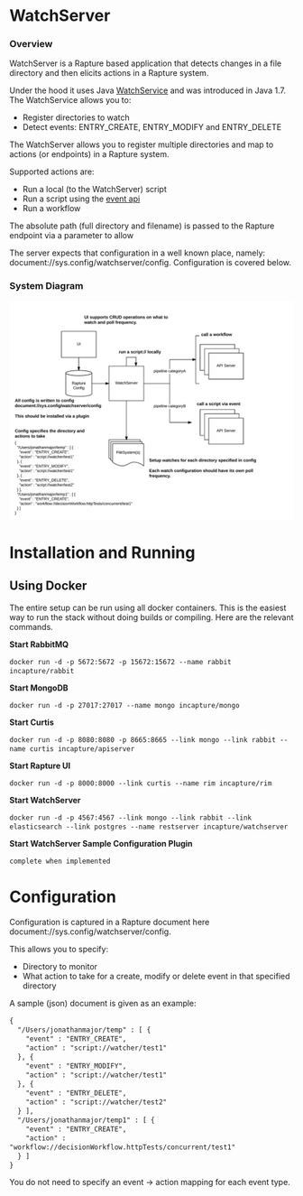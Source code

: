 # WatchServer

### Overview ###
WatchServer is a Rapture based application that detects changes in a file directory and then elicits actions in a Rapture system.

Under the hood it uses Java [WatchService](https://docs.oracle.com/javase/8/docs/api/java/nio/file/WatchService.html) and was introduced in Java 1.7.
The WatchService allows you to:
* Register directories to watch
* Detect events: ENTRY_CREATE, ENTRY_MODIFY and ENTRY_DELETE

The WatchServer allows you to register multiple directories and map to actions (or endpoints) in a Rapture system.

Supported actions are:
* Run a local (to the WatchServer) script
* Run a script using the [event api](http://repo.incapturesolutions.com/apidoc/#_event-api)
* Run a workflow

The absolute path (full directory and filename) is passed to the Rapture endpoint via a parameter to allow

The server expects that configuration in a well known place, namely: document://sys.config/watchserver/config. Configuration is covered below.

### System Diagram ###
![System Diagram](/Apps/WatchServer/images/watchservertopology.png)

# Installation and Running #

## Using Docker ##
The entire setup can be run using all docker containers.  This is the easiest way to run the stack without doing builds or compiling.  Here are the relevant commands.

**Start RabbitMQ**
```
docker run -d -p 5672:5672 -p 15672:15672 --name rabbit incapture/rabbit
```
**Start MongoDB**
```
docker run -d -p 27017:27017 --name mongo incapture/mongo
```
**Start Curtis**
```
docker run -d -p 8080:8080 -p 8665:8665 --link mongo --link rabbit --name curtis incapture/apiserver
```
**Start Rapture UI**
```
docker run -d -p 8000:8000 --link curtis --name rim incapture/rim
```
**Start WatchServer**
```
docker run -d -p 4567:4567 --link mongo --link rabbit --link elasticsearch --link postgres --name restserver incapture/watchserver
```
**Start WatchServer Sample Configuration Plugin**
```
complete when implemented
```
# Configuration #

Configuration is captured in a Rapture document here document://sys.config/watchserver/config.

This allows you to specify:
* Directory to monitor
* What action to take for a create, modify or delete event in that specified directory

A sample (json) document is given as an example:
```
{
  "/Users/jonathanmajor/temp" : [ {
    "event" : "ENTRY_CREATE",
    "action" : "script://watcher/test1"
  }, {
    "event" : "ENTRY_MODIFY",
    "action" : "script://watcher/test1"
  }, {
    "event" : "ENTRY_DELETE",
    "action" : "script://watcher/test2"
  } ],
  "/Users/jonathanmajor/temp1" : [ {
    "event" : "ENTRY_CREATE",
    "action" : "workflow://decisionWorkflow.httpTests/concurrent/test1"
  } ]
}
```
You do not need to specify an event -> action mapping for each event type.
